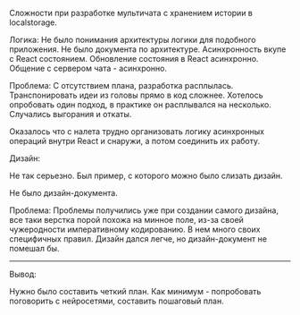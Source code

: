 Сложности при разработке мультичата с хранением истории в localstorage.

Логика:
Не было понимания архитектуры логики для подобного приложения.
Не было документа по архитектуре.
Асинхронность вкупе с React состоянием.
Обновление состояния в React асинхронно.
Общение с сервером чата - асинхронно.

Проблема:
С отсутствием плана, разработка расплылась. Транспонировать идеи из головы прямо в код сложнее. Хотелось опробовать один подход, в практике он расплывался на несколько. Случались выгорания и откаты.

Оказалось что с налета трудно организовать логику асинхронных операций внутри React и снаружи, а потом соединить их работу.

Дизайн:

Не так серьезно.
Был пример, с которого можно было слизать дизайн.

Не было дизайн-документа.

Проблема:
Проблемы получились уже при создании самого дизайна, все таки верстка порой похожа на минное поле, из-за своей чужеродности императивному кодированию. В нем много своих специфичных правил.
Дизайн дался легче, но дизайн-документ не помешал бы.

---

Вывод:

Нужно было составить четкий план. Как минимум - попробовать поговорить с нейросетями, составить пошаговый план.
